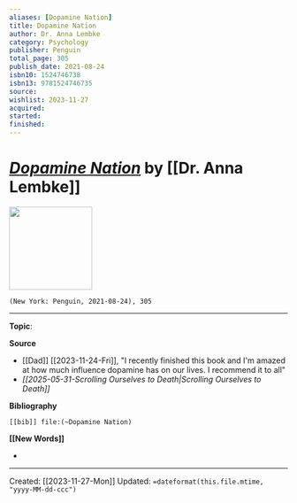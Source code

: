 ```yaml
---
aliases: [Dopamine Nation]
title: Dopamine Nation
author: Dr. Anna Lembke
category: Psychology
publisher: Penguin
total_page: 305
publish_date: 2021-08-24
isbn10: 1524746738
isbn13: 9781524746735
source: 
wishlist: 2023-11-27
acquired: 
started: 
finished: 
---
```

# *[Dopamine Nation]()* by [[Dr. Anna Lembke]]

<img src="http://books.google.com/books/content?id=v80AEAAAQBAJ&printsec=frontcover&img=1&zoom=1&edge=curl&source=gbs_api" width=150>

`(New York: Penguin, 2021-08-24), 305`



--- 
**Topic**: 

**Source**
- [[Dad]] [[2023-11-24-Fri]], "I recently finished this book and I'm amazed at how much influence dopamine has on our lives. I recommend it to all"
- *[[2025-05-31-Scrolling Ourselves to Death|Scrolling Ourselves to Death]]*

**Bibliography**

```query
[[bib]] file:(~Dopamine Nation)
```
 

**[[New Words]]**

- 

---
Created: [[2023-11-27-Mon]]
Updated: `=dateformat(this.file.mtime, "yyyy-MM-dd-ccc")`